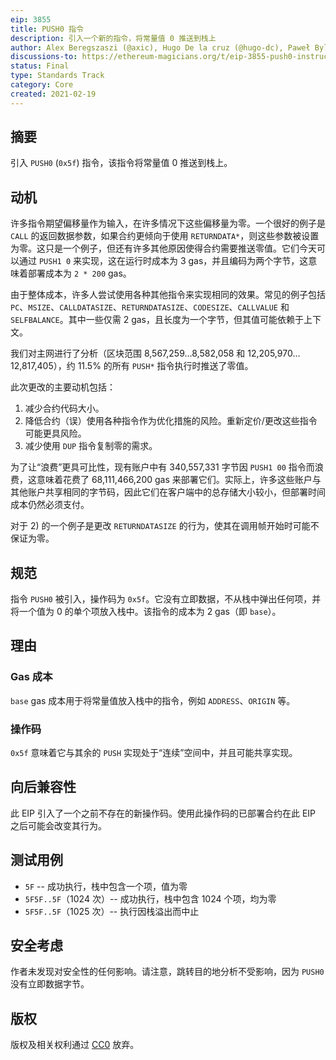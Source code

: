 ```yaml
---
eip: 3855
title: PUSH0 指令
description: 引入一个新的指令，将常量值 0 推送到栈上
author: Alex Beregszaszi (@axic), Hugo De la cruz (@hugo-dc), Paweł Bylica (@chfast)
discussions-to: https://ethereum-magicians.org/t/eip-3855-push0-instruction/7014
status: Final
type: Standards Track
category: Core
created: 2021-02-19
---
```


## 摘要

引入 `PUSH0` (`0x5f`) 指令，该指令将常量值 0 推送到栈上。

## 动机

许多指令期望偏移量作为输入，在许多情况下这些偏移量为零。一个很好的例子是 `CALL` 的返回数据参数，如果合约更倾向于使用 `RETURNDATA*`，则这些参数被设置为零。这只是一个例子，但还有许多其他原因使得合约需要推送零值。它们今天可以通过 `PUSH1 0` 来实现，这在运行时成本为 3 gas，并且编码为两个字节，这意味着部署成本为 `2 * 200` gas。

由于整体成本，许多人尝试使用各种其他指令来实现相同的效果。常见的例子包括 `PC`、`MSIZE`、`CALLDATASIZE`、`RETURNDATASIZE`、`CODESIZE`、`CALLVALUE` 和 `SELFBALANCE`。其中一些仅需 2 gas，且长度为一个字节，但其值可能依赖于上下文。

我们对主网进行了分析（区块范围 8,567,259…8,582,058 和 12,205,970…12,817,405），约 11.5% 的所有 `PUSH*` 指令执行时推送了零值。

此次更改的主要动机包括：
1. 减少合约代码大小。
2. 降低合约（误）使用各种指令作为优化措施的风险。重新定价/更改这些指令可能更具风险。
3. 减少使用 `DUP` 指令复制零的需求。

为了让“浪费”更具可比性，现有账户中有 340,557,331 字节因 `PUSH1 00` 指令而浪费，这意味着花费了 68,111,466,200 gas 来部署它们。实际上，许多这些账户与其他账户共享相同的字节码，因此它们在客户端中的总存储大小较小，但部署时间成本仍然必须支付。

对于 2) 的一个例子是更改 `RETURNDATASIZE` 的行为，使其在调用帧开始时可能不保证为零。

## 规范

指令 `PUSH0` 被引入，操作码为 `0x5f`。它没有立即数据，不从栈中弹出任何项，并将一个值为 0 的单个项放入栈中。该指令的成本为 2 gas（即 `base`）。

## 理由

### Gas 成本

`base` gas 成本用于将常量值放入栈中的指令，例如 `ADDRESS`、`ORIGIN` 等。

### 操作码

`0x5f` 意味着它与其余的 `PUSH` 实现处于“连续”空间中，并且可能共享实现。

## 向后兼容性

此 EIP 引入了一个之前不存在的新操作码。使用此操作码的已部署合约在此 EIP 之后可能会改变其行为。

## 测试用例

- `5F` -- 成功执行，栈中包含一个项，值为零
- `5F5F..5F`（1024 次）-- 成功执行，栈中包含 1024 个项，均为零
- `5F5F..5F`（1025 次）-- 执行因栈溢出而中止

## 安全考虑

作者未发现对安全性的任何影响。请注意，跳转目的地分析不受影响，因为 `PUSH0` 没有立即数据字节。

## 版权

版权及相关权利通过 [CC0](../LICENSE.md) 放弃。